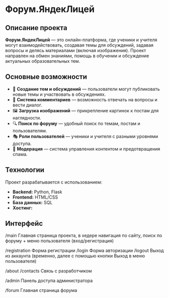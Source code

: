 # Форум.ЯндекЛицей

## Описание проекта

**Форум.ЯндекЛицей** — это онлайн-платформа, где ученики и учителя могут взаимодействовать, создавая темы для
обсуждений, задавая вопросы и делясь материалами (включая изображения). Проект направлен на обмен знаниями, помощь в
обучении и обсуждение актуальных образовательных тем.

## Основные возможности

- 📌 **Создание тем и обсуждений** — пользователи могут публиковать новые темы и участвовать в обсуждениях.
- 💬 **Система комментариев** — возможность отвечать на вопросы и вести диалог.
- 🖼 **Загрузка изображений** — прикрепление картинок к постам для наглядности.
- 🔍 **Поиск по форуму** — удобный поиск по темам, постам и пользователям.
- 🎭 **Роли пользователей** — ученики и учителя с разными уровнями доступа.
- 📢 **Модерация** — система управления контентом и предотвращения спама.

## Технологии

Проект разрабатывается с использованием:

- **Backend:** Python, Flask
- **Frontend:** HTML/CSS
- **База данных:** SQL
- **Хостинг:**

## Интерфейс

/main Главная страница проекта, в хедере навигация по сайту, поиск по форуму + меню пользователя (вход/регистрация)

/registration Форма регистрации
/login Форма авторизации
/logout Выход из аккаунта (временно, далее с помощью кнопки Выход в меню пользователя)

/about
/contacts Связь с разработчиком

/admin Панель доступа администратора

/forum Главная страница форума
